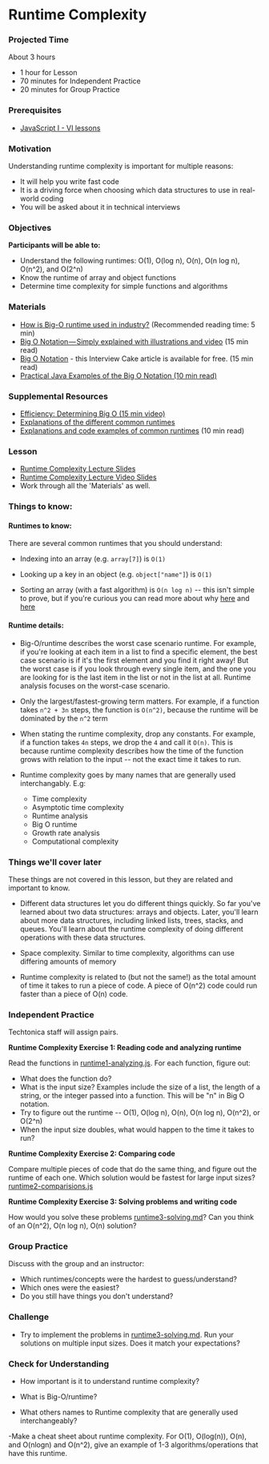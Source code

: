 # Runtime Complexity

### Projected Time
About 3 hours
- 1 hour for Lesson
- 70 minutes for Independent Practice
- 20 minutes for Group Practice

### Prerequisites
- [JavaScript I - VI lessons](/javascript)

### Motivation
Understanding runtime complexity is important for multiple reasons:
- It will help you write fast code
- It is a driving force when choosing which data structures to use in real-world coding
- You will be asked about it in technical interviews

### Objectives
**Participants will be able to:**
- Understand the following runtimes: O(1), O(log n), O(n), O(n log n), O(n^2), and O(2^n)
- Know the runtime of array and object functions
- Determine time complexity for simple functions and algorithms

### Materials
- [How is Big-O runtime used in industry?](https://softwareengineering.stackexchange.com/questions/20832/is-big-o-really-that-relevant-when-working-in-industry/20834) (Recommended reading time: 5 min)
- [Big O Notation — Simply explained with illustrations and video](https://medium.freecodecamp.org/big-o-notation-simply-explained-with-illustrations-and-video-87d5a71c0174) (15 min read)
- [Big O Notation](https://www.interviewcake.com/article/python/big-o-notation-time-and-space-complexity?) - this Interview Cake article is available for free. (15 min read)
- [Practical Java Examples of the Big O Notation (10 min read)](https://www.baeldung.com/java-algorithm-complexity)

### Supplemental Resources
- [Efficiency: Determining Big O (15 min video)](https://www.youtube.com/watch?v=3GKpkJ2pr-0&amp=&t=454s)
- [Explanations of the different common runtimes](https://www.cpp.edu/~ftang/courses/CS240/lectures/analysis.htm)
- [Explanations and code examples of common runtimes](https://rob-bell.net/2009/06/a-beginners-guide-to-big-o-notation/) (10 min read)

### Lesson
- [Runtime Complexity Lecture Slides](https://docs.google.com/presentation/d/1ZcOdekB_aP59huZdp4X0u6EfUJKgxzK7y8LqCmzSLC8)
- [Runtime Complexity Lecture Video Slides](https://drive.google.com/file/d/1ZoHxJMUiKOKPqu69vX3b_aeYGlDlRL6n/view)
- Work through all the 'Materials' as well.

### Things to know:

#### Runtimes to know:
There are several common runtimes that you should understand:
- Indexing into an array (e.g. `array[7]`) is `O(1)`

- Looking up a key in an object (e.g. `object["name"]`) is `O(1)`

- Sorting an array (with a fast algorithm) is `O(n log n)` -- this isn't simple to prove, but if you're curious you can read more about why [here](https://www.cs.cmu.edu/~15110-f12/Unit05PtC-handout.pdf) and [here](https://en.wikipedia.org/wiki/Comparison_sort)

#### Runtime details:
- Big-O/runtime describes the worst case scenario runtime. For example, if you're looking at each item in a list to find a specific element, the best case scenario is if it's the first element and you find it right away! But the worst case is if you look through every single item, and the one you are looking for is the last item in the list or not in the list at all. Runtime analysis focuses on the worst-case scenario.

- Only the largest/fastest-growing term matters. For example, if a function takes `n^2 + 3n` steps, the function is `O(n^2)`, because the runtime will be dominated by the `n^2` term

- When stating the runtime complexity, drop any constants. For example, if a function takes `4n` steps, we drop the `4` and call it `O(n)`. This is because runtime complexity describes how the time of the function grows with relation to the input -- not the exact time it takes to run.

- Runtime complexity goes by many names that are generally used interchangably. E.g:
  - Time complexity
  - Asymptotic time complexity
  - Runtime analysis
  - Big O runtime
  - Growth rate analysis
  - Computational complexity

### Things we'll cover later
These things are not covered in this lesson, but they are related and important to know.

- Different data structures let you do different things quickly. So far you've learned about two data structures: arrays and objects. Later, you'll learn about more data structures, including linked lists, trees, stacks, and queues. You'll learn about the runtime complexity of doing different operations with these data structures.

- Space complexity. Similar to time complexity, algorithms can use differing amounts of memory

- Runtime complexity is related to (but not the same!) as the total amount of time it takes to run a piece of code. A piece of O(n^2) code could run faster than a piece of O(n) code.

### Independent Practice

Techtonica staff will assign pairs.

**Runtime Complexity Exercise 1: Reading code and analyzing runtime**

Read the functions in [runtime1-analyzing.js](runtime1-analyzing.js). For each function, figure out:
- What does the function do?
- What is the input size? Examples include the size of a list, the length of a string, or the integer passed into a function. This will be "n" in Big O notation. 
- Try to figure out the runtime -- O(1), O(log n), O(n), O(n log n), O(n^2), or O(2^n)
- When the input size doubles, what would happen to the time it takes to run?

**Runtime Complexity Exercise 2: Comparing code**

Compare multiple pieces of code that do the same thing, and figure out the runtime of each one. Which solution would be fastest for large input sizes?
[runtime2-comparisions.js](runtime2-comparisions.js)

**Runtime Complexity Exercise 3: Solving problems and writing code**

How would you solve these problems [runtime3-solving.md](runtime3-solving.md)? Can you think of an O(n^2), O(n log n), O(n) solution?

### Group Practice
Discuss with the group and an instructor:
- Which runtimes/concepts were the hardest to guess/understand?
- Which ones were the easiest?
- Do you still have things you don't understand?

### Challenge
- Try to implement the problems in [runtime3-solving.md](runtime3-solving.md). Run your solutions on multiple input sizes. Does it match your expectations?

### Check for Understanding

- How important is it to understand runtime complexity?

- What is Big-O/runtime?

- What others names to Runtime complexity  that are generally used interchangeably?

-Make a cheat sheet about runtime complexity. For O(1), O(log(n)), O(n), and O(nlogn) and O(n^2), give an example of 1-3 algorithms/operations that have this runtime.
